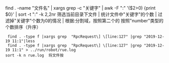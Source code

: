 find . -name "文件名"  | xargs grep -c "关键字" | awk -F ":" '($2>0) {print $0}' | sort -t ":" -k 2,2nr
筛选当前目录下文件  |  统计文件中"关键字"的个数  |  过滤掉"关键字"个数为0的情况  |  根据:分割域，按照第二个的 按照"number"类型的个数排序（升序）


```
 find . -type f |xargs grep  "RpcRequest\] \[line:127" |grep "2019-12-19 11:1"|less
 find . -type f |xargs grep  "RpcRequest\] \[line:127" |grep "2019-12-19 11:1" > ../run/robot/rue.log
sort -k n rue.log  将文件按


```
